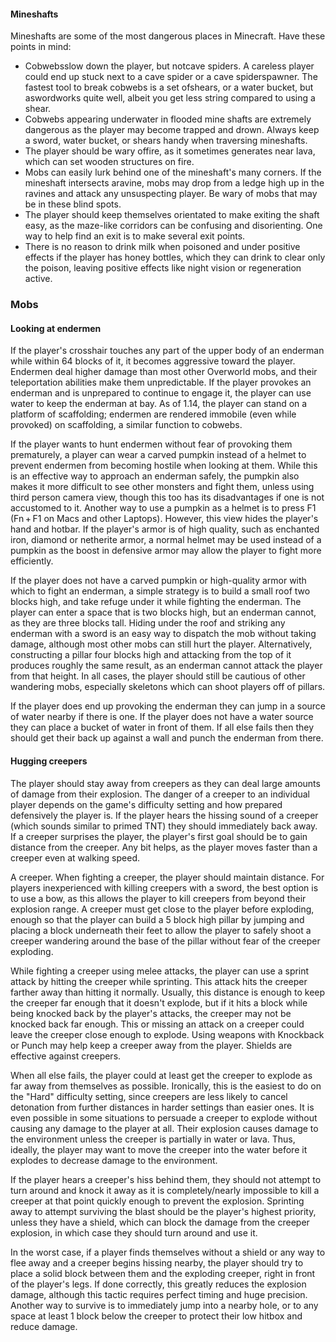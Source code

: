 #### Mineshafts
Mineshafts are some of the most dangerous places in Minecraft. Have these points in mind:

- Cobwebsslow down the player, but notcave spiders. A careless player could end up stuck next to a cave spider or a cave spiderspawner. The fastest tool to break cobwebs is a set ofshears, or a water bucket, but aswordworks quite well, albeit you get less string compared to using a shear.
- Cobwebs appearing underwater in flooded mine shafts are extremely dangerous as the player may become trapped and drown. Always keep a sword, water bucket, or shears handy when traversing mineshafts.
- The player should be wary offire, as it sometimes generates near lava, which can set wooden structures on fire.
- Mobs can easily lurk behind one of the mineshaft's many corners. If the mineshaft intersects aravine, mobs may drop from a ledge high up in the ravines and attack any unsuspecting player. Be wary of mobs that may be in these blind spots.
- The player should keep themselves orientated to make exiting the shaft easy, as the maze-like corridors can be confusing and disorienting. One way to help find an exit is to make several exit points.
- There is no reason to drink milk when poisoned and under positive effects if the player has honey bottles, which they can drink to clear only the poison, leaving positive effects like night vision or regeneration active.

### Mobs
#### Looking at endermen
If the player's crosshair touches any part of the upper body of an enderman while within 64 blocks of it, it becomes aggressive toward the player. Endermen deal higher damage than most other Overworld mobs, and their teleportation abilities make them unpredictable. If the player provokes an enderman and is unprepared to continue to engage it, the player can use water to keep the enderman at bay. As of 1.14, the player can stand on a platform of scaffolding; endermen are rendered immobile (even while provoked) on scaffolding, a similar function to cobwebs.

If the player wants to hunt endermen without fear of provoking them prematurely, a player can wear a carved pumpkin instead of a helmet to prevent endermen from becoming hostile when looking at them. While this is an effective way to approach an enderman safely, the pumpkin also makes it more difficult to see other monsters and fight them, unless using third person camera view, though this too has its disadvantages if one is not accustomed to it. Another way to use a pumpkin as a helmet is to press F1 (Fn + F1 on Macs and other Laptops). However, this view hides the player's hand and hotbar. If the player's armor is of high quality, such as enchanted iron, diamond or netherite armor, a normal helmet may be used instead of a pumpkin as the boost in defensive armor may allow the player to fight more efficiently.

If the player does not have a carved pumpkin or high-quality armor with which to fight an enderman, a simple strategy is to build a small roof two blocks high, and take refuge under it while fighting the enderman. The player can enter a space that is two blocks high, but an enderman cannot, as they are three blocks tall. Hiding under the roof and striking any enderman with a sword is an easy way to dispatch the mob without taking damage, although most other mobs can still hurt the player. Alternatively, constructing a pillar four blocks high and attacking from the top of it produces roughly the same result, as an enderman cannot attack the player from that height. In all cases, the player should still be cautious of other wandering mobs, especially skeletons which can shoot players off of pillars.

If the player does end up provoking the enderman they can jump in a source of water nearby if there is one. If the player does not have a water source they can place a bucket of water in front of them. If all else fails then they should get their back up against a wall and punch the enderman from there.

#### Hugging creepers
The player should stay away from creepers as they can deal large amounts of damage from their explosion. The danger of a creeper to an individual player depends on the game's difficulty setting and how prepared defensively the player is. If the player hears the hissing sound of a creeper (which sounds similar to primed TNT) they should immediately back away. If a creeper surprises the player, the player's first goal should be to gain distance from the creeper. Any bit helps, as the player moves faster than a creeper even at walking speed. 

A creeper.
When fighting a creeper, the player should maintain distance. For players inexperienced with killing creepers with a sword, the best option is to use a bow, as this allows the player to kill creepers from beyond their explosion range. A creeper must get close to the player before exploding, enough so that the player can build a 5 block high pillar by jumping and placing a block underneath their feet to allow the player to safely shoot a creeper wandering around the base of the pillar without fear of the creeper exploding.

While fighting a creeper using melee attacks, the player can use a sprint attack by hitting the creeper while sprinting. This attack hits the creeper farther away than hitting it normally. Usually, this distance is enough to keep the creeper far enough that it doesn't explode, but if it hits a block while being knocked back by the player's attacks, the creeper may not be knocked back far enough. This or missing an attack on a creeper could leave the creeper close enough to explode. Using weapons with Knockback or Punch may help keep a creeper away from the player. Shields are effective against creepers.

When all else fails, the player could at least get the creeper to explode as far away from themselves as possible. Ironically, this is the easiest to do on the "Hard" difficulty setting, since creepers are less likely to cancel detonation from further distances in harder settings than easier ones. It is even possible in some situations to persuade a creeper to explode without causing any damage to the player at all. Their explosion causes damage to the environment unless the creeper is partially in water or lava. Thus, ideally, the player may want to move the creeper into the water before it explodes to decrease damage to the environment.

If the player hears a creeper's hiss behind them, they should not attempt to turn around and knock it away as it is completely/nearly impossible to kill a creeper at that point quickly enough to prevent the explosion. Sprinting away to attempt surviving the blast should be the player's highest priority, unless they have a shield, which can block the damage from the creeper explosion, in which case they should turn around and use it. 

In the worst case, if a player finds themselves without a shield or any way to flee away and a creeper begins hissing nearby, the player should try to place a solid block between them and the exploding creeper, right in front of the player's legs. If done correctly, this greatly reduces the explosion damage, although this tactic requires perfect timing and huge precision. Another way to survive is to immediately jump into a nearby hole, or to any space at least 1 block below the creeper to protect their low hitbox and reduce damage.


